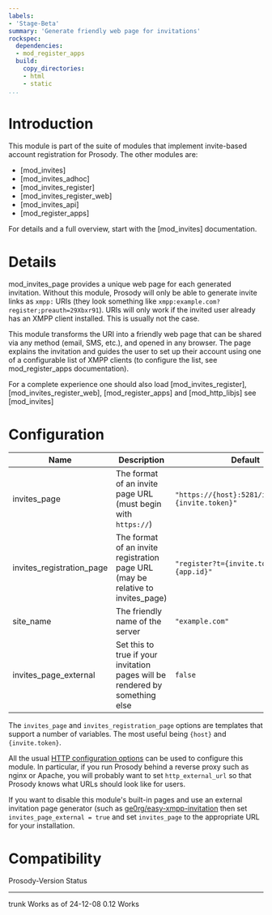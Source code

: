 ```yaml
---
labels:
- 'Stage-Beta'
summary: 'Generate friendly web page for invitations'
rockspec:
  dependencies:
  - mod_register_apps
  build:
    copy_directories:
    - html
    - static
...
```


Introduction
============

This module is part of the suite of modules that implement invite-based
account registration for Prosody. The other modules are:

- [mod_invites]
- [mod_invites_adhoc]
- [mod_invites_register]
- [mod_invites_register_web]
- [mod_invites_api]
- [mod_register_apps]

For details and a full overview, start with the [mod_invites] documentation.

Details
=======

mod_invites_page provides a unique web page for each generated invitation.
Without this module, Prosody will only be able to generate invite links as
`xmpp:` URIs (they look something like `xmpp:example.com?register;preauth=29Xbxr91`).
URIs will only work if the invited user already has an XMPP client installed.
This is usually not the case.

This module transforms the URI into a friendly web page that can be shared
via any method (email, SMS, etc.), and opened in any browser. The page explains
the invitation and guides the user to set up their account using one of a
configurable list of XMPP clients (to configure the list, see mod_register_apps
documentation).

For a complete experience one should also load
[mod_invites_register], [mod_invites_register_web], [mod_register_apps] and [mod_http_libjs] see [mod_invites]

Configuration
=============

| Name                      | Description                                                                    | Default                                             |
|---------------------------|--------------------------------------------------------------------------------|-----------------------------------------------------|
| invites_page              | The format of an invite page URL (must begin with `https://`)                  | `"https://{host}:5281/invites_page?{invite.token}"` |
| invites_registration_page | The format of an invite registration page URL (may be relative to invites_page)| `"register?t={invite.token}&c={app.id}"`            |
| site_name                 | The friendly name of the server                                                | `"example.com"`                                     |
| invites_page_external     | Set this to true if your invitation pages will be rendered by something else   | `false`                                             |

The `invites_page` and `invites_registration_page` options are templates
that support a number of variables. The most useful being `{host}` and
`{invite.token}`.

All the usual [HTTP configuration options](https://prosody.im/doc/http)
can be used to configure this module. In particular, if you run Prosody
behind a reverse proxy such as nginx or Apache, you will probably want
to set `http_external_url` so that Prosody knows what URLs should look
like for users.

If you want to disable this module's built-in pages and use an external
invitation page generator (such as [ge0rg/easy-xmpp-invitation](https://github.com/ge0rg/easy-xmpp-invitation)
then set `invites_page_external = true` and set `invites_page` to the
appropriate URL for your installation.

Compatibility
=============

  Prosody-Version Status
  --------------- ---------------------
  trunk           Works as of 24-12-08
  0.12            Works
